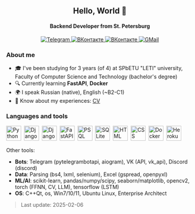 <div align="center">
  <h2>Hello, World 👋</h2>
  <h4>Backend Developer from St. Petersburg</h4>
</div>

<div id="socials" align="center">
  <a href="https://t.me/gutsy51">
    <img src="https://img.shields.io/badge/Telegram-26A5E4?style=for-the-badge&logo=telegram&logoColor=white" alt="Telegram">
  </a>
  <a href="https://vk.com/gutsy51">
    <img src="https://img.shields.io/badge/VKontakte-0077FF?style=for-the-badge&logo=vk&logoColor=white" alt="ВКонтакте">
  </a>
  <a href="https://wa.me/79969344582">
    <img src="https://img.shields.io/badge/WhatsApp-25D366?style=for-the-badge&logo=whatsapp&logoColor=white" alt="ВКонтакте">
  </a>
  <a href="mailto:bestcom5055@gmail.com">
    <img src="https://img.shields.io/badge/GMail-EA4335?style=for-the-badge&logo=gmail&logoColor=white" alt="GMail">
  </a>
</div>

### About me
- 🎓 I've been studying for 3 years (of 4) at SPbETU "LETI" university, Faculty of Computer Science and Technology (bachelor's degree)
- 🔍 Currently learning **FastAPI**, **Docker**
- 🌍 I speak Russian (native), English (~B2-C1)
- 💼 Know about my experiences: [CV](https://drive.google.com/drive/folders/1XOLqpCjNK1kU4ydMhP0ccdXvqoi_sfhs?usp=sharing)

### Languages and tools
<div id="languages">          
  <img src="https://cdn.jsdelivr.net/gh/devicons/devicon@latest/icons/python/python-original.svg" title="Python" width="40" height="40">&nbsp;
  <img src="https://cdn.jsdelivr.net/gh/devicons/devicon@latest/icons/django/django-plain.svg" title="Django" width="40" height="40">&nbsp;
  <img src="https://cdn.jsdelivr.net/gh/devicons/devicon@latest/icons/djangorest/djangorest-original-wordmark.svg" title="Django REST" width="40" height="40">&nbsp;
  <img src="https://cdn.jsdelivr.net/gh/devicons/devicon@latest/icons/fastapi/fastapi-original.svg" title="FastAPI" width="40" height="40">&nbsp;
  <img src="https://cdn.jsdelivr.net/gh/devicons/devicon@latest/icons/postgresql/postgresql-original.svg" title="PSQL" width="40" height="40">&nbsp;
  <img src="https://cdn.jsdelivr.net/gh/devicons/devicon@latest/icons/sqlite/sqlite-original-wordmark.svg" title="SQLite" width="40" height="40">&nbsp;
  <img src="https://cdn.jsdelivr.net/gh/devicons/devicon@latest/icons/html5/html5-original.svg" title="HTML" width="40" height="40">&nbsp;
  <img src="https://cdn.jsdelivr.net/gh/devicons/devicon@latest/icons/css3/css3-original.svg" title="CSS" width="40" height="40">&nbsp;
  <img src="https://cdn.jsdelivr.net/gh/devicons/devicon@latest/icons/docker/docker-original.svg" title="Docker" width="40" height="40">&nbsp;
  <img src="https://cdn.jsdelivr.net/gh/devicons/devicon@latest/icons/heroku/heroku-plain.svg" title="Heroku" width="40" height="40">
</div>

Other tools:
 - **Bots**: Telegram (pytelegrambotapi, aiogram), VK (API, vk_api), Discord (discord)
 - **Data**: Parsing (bs4, lxml, selenium), Excel (gspread, openpyxl)
 - **ML/AI**: scikit-learn, pandas/numpy/scipy, seaborn/matplotlib, opencv2, torch (FFNN, CV, LLM), tensorflow (LSTM)
 - **OS**: C++Qt, os, Win7/10/11, Ubuntu Linux, Enterprise Architect

> Last update: 2025-02-06

